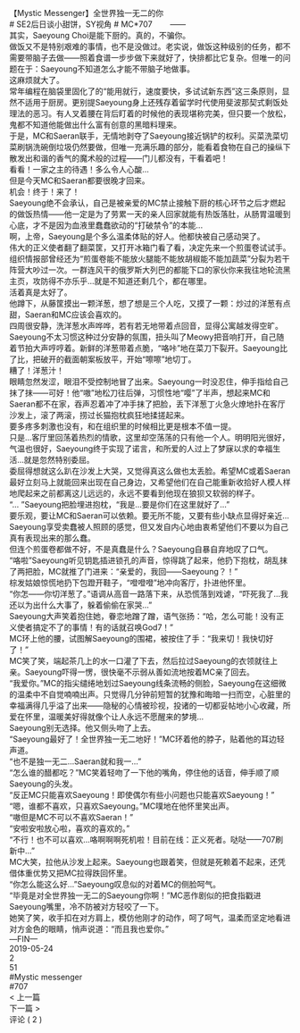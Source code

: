 <br/>
【Mystic Messenger】全世界独一无二的你<br/>
# SE2后日谈小甜饼，SY视角 # MC*707 　　——<br/>
其实，Saeyoung Choi是能下厨的。真的，不骗你。<br/>
做饭又不是特别艰难的事情，也不是没做过。老实说，做饭这种级别的任务，都不需要带脑子去做——照着食谱一步步做下来就好了，快排都比它复杂。但唯一的问题在于：Saeyoung不知道怎么才能不带脑子地做事。<br/>
这麻烦就大了。<br/>
常年编程在脑袋里固化了的“能用就行，速度要快，多试试新东西”这三条原则，显然不适用于厨房。更别提Saeyoung身上还残存着留学时代使用斐波那契式剩饭处理法的恶习。有人叉着腰在背后盯着的时候他的表现堪称完美，但只要一个放松，鬼都不知道他能做出什么富有创意的黑暗料理来。<br/>
于是，MC和Saeran联手，无情地剥夺了Saeyoung接近锅铲的权利。买菜洗菜切菜刷锅洗碗倒垃圾仍然要做，但唯一充满乐趣的部分，能看着食物在自己的操纵下散发出和谐的香气的魔术般的过程——门儿都没有，干看着吧！<br/>
看看！一家之主的待遇！多么令人心酸...<br/>
但是今天MC和Saeran都要很晚才回来。<br/>
机会！终于！来了！<br/>
Saeyoung绝不会承认，自己是被亲爱的MC禁止接触下厨的核心环节之后才燃起的做饭热情——他一定是为了劳累一天的亲人回家就能有热饭落肚，从肠胃温暖到心底，才不是因为血液里蠢蠢欲动的“打破禁令”的本能...<br/>
啊，上帝，Saeyoung是个多么温柔体贴的好人。他都快被自己感动哭了。<br/>
伟大的正义使者翻了翻菜筐，又打开冰箱门看了看，决定先来一个煎蛋卷试试手。<br/>
组织情报部曾经还为“煎蛋卷能不能放火腿能不能放胡椒能不能加蔬菜”分裂为若干阵营大吵过一次。一群连风干的俄罗斯大列巴的都能下口的家伙你来我往地轮流黑主页，攻防得不亦乐乎...就是不知道还剩几个，都在哪里。<br/>
活着真是太好了。<br/>
他蹲下，从藤筐摸出一颗洋葱，想了想是三个人吃，又摸了一颗：炒过的洋葱有点甜，Saeran和MC应该会喜欢的。<br/>
四周很安静，洗洋葱水声哗哗，若有若无地带着点回音，显得公寓越发得空旷。Saeyoung不太习惯这种过分安静的氛围，扭头叫了Meowy把音响打开，自己随着节拍大声哼哼着。新鲜的洋葱带着点脆，“咯咔”地在菜刀下裂开。Saeyoung比了比，把破开的截面朝案板放平，开始“嚓嚓”地切丁。<br/>
糟了！洋葱汁！<br/>
眼睛忽然发涩，眼泪不受控制地冒了出来。Saeyoung一时没忍住，伸手指给自己抹了抹——可好！他“嗷”地松刀往后弹，习惯性地“嘤”了半声，想起来MC和Saeran都不在家，吞声忍着冲了冲手抹了把脸，丢下洋葱丁火急火燎地扑在客厅沙发上，滚了两滚，捞过长猫抱枕疯狂地揉搓起来。<br/>
要多疼多刺激也没有，和在组织里的时候相比更是根本不值一提。<br/>
只是...客厅里回荡着热烈的情歌，这里却空荡荡的只有他一个人。明明阳光很好，气温也很好，Saeyoung终于实现了诺言，和所爱的人过上了梦寐以求的幸福生活...就是忽然特别委屈。<br/>
委屈得想就这么趴在沙发上大哭，又觉得真这么做也太丢脸。希望MC或着Saeran最好立刻马上就能回来出现在自己身边，又希望他们在自己能重新收拾好人模人样地爬起来之前都离这儿远远的，永远不要看到他现在狼狈又软弱的样子。<br/>
“... ”Saeyoung把脸埋进抱枕，“我是...要是你们在这里就好了...”<br/>
要乐观，要让MC和Saeran可以依赖。要无所不能，又要有些小缺点显得好亲近... Saeyoung享受卖蠢被人照顾的感觉，但又发自内心地由衷希望他们不要以为自己真有表现出来的那么蠢。<br/>
但连个煎蛋卷都做不好，不是真蠢是什么？Saeyoung自暴自弃地叹了口气。<br/>
“咯啦”Saeyoung听见钥匙插进锁孔的声音，惊得跳了起来，他扔下抱枕，胡乱抹了两把脸，MC就推了门进来：“亲爱的，我回——Saeyoung？！”<br/>
棕发姑娘惊慌地扔下包蹬开鞋子，“噔噔噔”地冲向客厅，扑进他怀里。<br/>
“你怎——你切洋葱了。”语调从高音一路落下来，从恐慌落到戏谑，“吓死我了...我还以为出什么大事了，躲着偷偷在家哭...”<br/>
Saeyoung大声笑着抱住她，眷恋地蹭了蹭，语气张扬：“哈，怎么可能！没有正义使者搞定不了的事情！有的话就召唤God7！”<br/>
MC环上他的腰，试图解Saeyoung的围裙，被按住了手：“我来切！我快切好了！”<br/>
MC笑了笑，端起茶几上的水一口灌了下去，然后拉过Saeyoung的衣领就往上亲。Saeyoung吓得一愣，很快毫不示弱从善如流地按着MC亲了回去。<br/>
“我爱你。”MC的指尖缱绻地划过Saeyoung线条流畅的侧脸，Saeyoung在这细微的温柔中不自觉喃喃出声。只觉得几分钟前短暂的犹豫和晦暗一扫而空，心脏里的幸福满得几乎溢了出来——隐秘的心情被珍视，投诸的一切都妥帖地小心收藏，所爱在怀里，温暖美好得就像个让人永远不愿醒来的梦境...<br/>
Saeyoung别无选择。他又侧头吻了上去。<br/>
“Saeyoung最好了！全世界独一无二地好！”MC环着他的脖子，贴着他的耳边轻声道。<br/>
“也不是独一无二...Saeran就和我一...”<br/>
“怎么谁的醋都吃？”MC笑着轻吻了一下他的嘴角，停住他的话音，伸手顺了顺Saeyoung的头发。<br/>
“反正MC只能喜欢Saeyoung！即使偶尔有些小问题也只能喜欢Saeyoung！”<br/>
“嗯，谁都不喜欢，只喜欢Saeyoung。”MC噗地在他怀里笑出声。<br/>
“嗷但是MC不可以不喜欢Saeran！”<br/>
“安啦安啦放心啦，喜欢的喜欢的。”<br/>
“不行！也不可以喜欢...咯啊啊啊死机啦！目前在线：正义死者。哒哒——707刷新中...”<br/>
MC大笑，拉他从沙发上起来。Saeyoung也跟着笑，但就是死赖着不起来，还凭借体重优势又把MC拉得跌回怀里。<br/>
“你怎么能这么好...”Saeyoung叹息似的对着MC的侧脸呵气。<br/>
“毕竟是对全世界独一无二的Saeyoung你啊！”MC恶作剧似的把食指戳进Saeyoung嘴里，冷不防被对方轻咬了一下。<br/>
她笑了笑，收手扣在对方肩上，模仿他刚才的动作，呵了呵气，温柔而坚定地看进对方金色的眼睛，悄声说道：“而且我也爱你。”<br/>
—FIN—<br/>
2019-05-24<br/>
2<br/>
51<br/>
#Mystic messenger<br/>
#707<br/>
< 上一篇<br/>
下一篇 ><br/>
评论 ( 2 )<br/>
